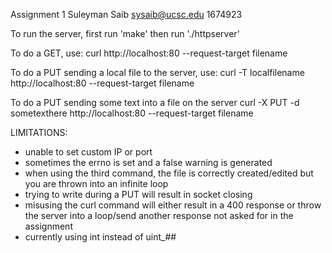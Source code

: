 Assignment 1
Suleyman Saib
sysaib@ucsc.edu
1674923

To run the server, first run 'make' then run './httpserver'

To do a GET, use:
curl http://localhost:80 --request-target filename

To do a PUT sending a local file to the server, use:
curl -T localfilename http://localhost:80 --request-target filename

To do a PUT sending some text into a file on the server
curl -X PUT -d sometexthere http://localhost:80 --request-target filename

LIMITATIONS:
- unable to set custom IP or port
- sometimes the errno is set and a false warning is generated
- when using the third command, the file is correctly created/edited but you are thrown into an infinite loop
- trying to write during a PUT will result in socket closing
- misusing the curl command will either result in a 400 response or throw the server into a loop/send another response not asked for in the assignment
- currently using int instead of uint_## 
